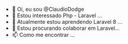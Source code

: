 - 👋 Oi, eu sou @ClaudioDodge
- 👀 Estou interessado Php - Laravel ...
- 🌱 Atualmente estou aprendendo Laravel 8 ...
- 💞️ Estou procurando colaborar em Laravel...
- 📫 Como me encontrar ...

<!---
ClaudioDodge/ClaudioDodge is a ✨ special ✨ repository because its `README.md` (this file) appears on your GitHub profile.
You can click the Preview link to take a look at your changes.
--->
